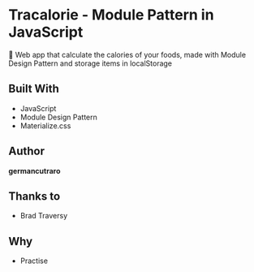 # Tracalorie - Module Pattern in JavaScript

🍕 Web app that calculate the calories of your foods, made with Module Design Pattern and storage items in localStorage

## Built With

* JavaScript
* Module Design Pattern
* Materialize.css

## Author

**germancutraro**

## Thanks to

* Brad Traversy

## Why

* Practise

